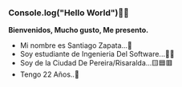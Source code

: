 ### Console.log("Hello World")🐱‍👤


**Bienvenidos, Mucho gusto, Me presento.**



-  Mi nombre es Santiago Zapata...🤗
-  Soy estudiante de Ingenieria Del Software...👨‍🎓
-  Soy de la Ciudad De Pereira/Risaralda...🟨🟦🟥
-  Tengo 22 Años..🚫



